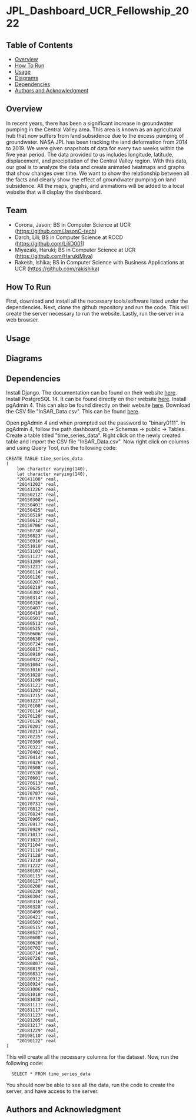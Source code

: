 # JPL_Dashboard_UCR_Fellowship_2022

## Table of Contents
- [Overview](#overview)
- [How To Run](#how-to-run)
- [Usage](#usage)
- [Diagrams](#diagrams)
- [Dependencies](#dependencies)
- [Authors and Acknowledgment](#authors-and-acknowledgment)

## Overview
In recent years, there has been a significant increase in groundwater pumping in the Central Valley area. This area is known as an agricultural hub that now suffers from land subsidence due to the excess pumping of groundwater. NASA JPL has been tracking the land deformation from 2014 to 2019. We were given snapshots of data for every two weeks within the five year period. The data provided to us includes longitude, latitude, displacement, and precipitation of the Central Valley region. With this data, our goal is to analyze the data and create animated heatmaps and graphs that show changes over time. We want to show the relationship between all the facts and clearly show the effect of groundwater pumping on land subsidence. All the maps, graphs, and animations will be added to a local website that will display the dashboard.

## Team
* Corona, Jason; BS in Computer Science at UCR (https://github.com/JasonC-tech)
* Darch, Lili; BS in Computer Science at RCCD (https://github.com/LiliD001)
* Miyazaki, Haruki; BS in Computer Science at UCR (https://github.com/HarukiMiya)
* Rakesh, Ishika; BS in Computer Science with Business Applications at UCR (https://github.com/rakishika)


## How To Run
First, download and install all the necessary tools/software listed under the dependencies. 
Next, clone the github repository and run the code.
This will create the server necessary to run the website.
Lastly, run the server in a web browser.

## Usage

## Diagrams

## Dependencies
Install Django. The documentation can be found on their website [here](https://docs.djangoproject.com/en/4.0/topics/install/).
Install PostgreSQL 14. It can be found directly on their website [here](https://www.postgresql.org/download/).
Install pgAdmin 4. This can also be found directly on their website [here](https://www.pgadmin.org/download/).
Download the CSV file "InSAR_Data.csv". This can be found [here](https://drive.google.com/file/d/1VssVSU-Ijm6YoDmv3syT4DZZoeiAIQhV/view?usp=sharing).

Open pgAdmin 4 and when prompted set the password to "binary0111".
In pgAdmin 4, follow the path dashboard_db -> Schemas -> public -> Tables.
Create a table titled "time_series_data".
Right click on the newly created table and Import the CSV file "InSAR_Data.csv".
Now right click on columns and using Query Tool, run the following code: 
```
CREATE TABLE time_series_data 
(
    lon character varying(140),
    lat character varying(140),
    "20141108" real,
    "20141202" real,
    "20141226" real,
    "20150212" real,
    "20150308" real,
    "20150401" real,
    "20150425" real,
    "20150519" real,
    "20150612" real,
    "20150706" real,
    "20150730" real,
    "20150823" real,
    "20150916" real,
    "20151010" real,
    "20151103" real,
    "20151127" real,
    "20151209" real,
    "20151221" real,
    "20160114" real,
    "20160126" real,
    "20160207" real,
    "20160219" real,
    "20160302" real,
    "20160314" real,
    "20160326" real,
    "20160407" real,
    "20160419" real,
    "20160501" real,
    "20160513" real,
    "20160525" real,
    "20160606" real,
    "20160630" real,
    "20160724" real,
    "20160817" real,
    "20160910" real,
    "20160922" real,
    "20161004" real,
    "20161016" real,
    "20161028" real,
    "20161109" real,
    "20161121" real,
    "20161203" real,
    "20161215" real,
    "20161227" real,
    "20170108" real,
    "20170114" real,
    "20170120" real,
    "20170126" real,
    "20170201" real,
    "20170213" real,
    "20170225" real,
    "20170309" real,
    "20170321" real,
    "20170402" real,
    "20170414" real,
    "20170426" real,
    "20170508" real,
    "20170520" real,
    "20170601" real,
    "20170613" real,
    "20170625" real,
    "20170707" real,
    "20170719" real,
    "20170731" real,
    "20170812" real,
    "20170824" real,
    "20170905" real,
    "20170917" real,
    "20170929" real,
    "20171011" real,
    "20171023" real,
    "20171104" real,
    "20171116" real,
    "20171128" real,
    "20171210" real,
    "20171222" real,
    "20180103" real,
    "20180115" real,
    "20180127" real,
    "20180208" real,
    "20180220" real,
    "20180304" real,
    "20180316" real,
    "20180328" real,
    "20180409" real,
    "20180421" real,
    "20180503" real,
    "20180515" real,
    "20180527" real,
    "20180608" real,
    "20180620" real,
    "20180702" real,
    "20180714" real,
    "20180726" real,
    "20180807" real,
    "20180819" real,
    "20180831" real,
    "20180912" real,
    "20180924" real,
    "20181006" real,
    "20181018" real,
    "20181030" real,
    "20181111" real,
    "20181117" real,
    "20181123" real,
    "20181205" real,
    "20181217" real,
    "20181229" real,
    "20190110" real,
    "20190122" real
)
```

This will create all the necessary columns for the dataset.
Now, run the following code:
```
  SELECT * FROM time_series_data
```
  
You should now be able to see all the data, run the code to create the server, and have access to the server.

## Authors and Acknowledgment
